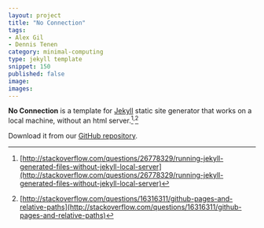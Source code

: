 ```yaml
---
layout: project
title: "No Connection"
tags:
- Alex Gil
- Dennis Tenen
category: minimal-computing
type: jekyll template
snippet: 150
published: false
image:
images:
---
```


**No Connection** is a template for [Jekyll](http://jekyllrb.com/) static site
generator that works on a local machine, without an html
server.[^1]<sup>,</sup>[^2]

Download it from our [GitHub repository](https://github.com/xpmethod/no-connection).

[^1]: [http://stackoverflow.com/questions/26778329/running-jekyll-generated-files-without-jekyll-local-server](http://stackoverflow.com/questions/26778329/running-jekyll-generated-files-without-jekyll-local-server)
[^2]: [http://stackoverflow.com/questions/16316311/github-pages-and-relative-paths](http://stackoverflow.com/questions/16316311/github-pages-and-relative-paths)
